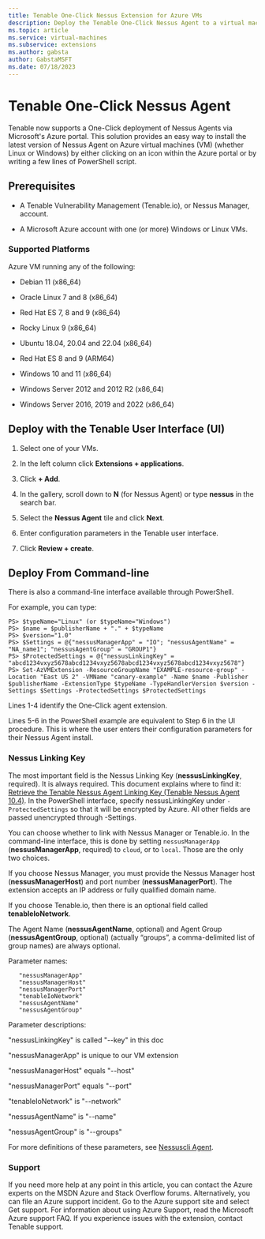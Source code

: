 ```yaml
---
title: Tenable One-Click Nessus Extension for Azure VMs  
description: Deploy the Tenable One-Click Nessus Agent to a virtual machine using the Tenable One-Click Nessus VM Extension.
ms.topic: article
ms.service: virtual-machines
ms.subservice: extensions
ms.author: gabsta
author: GabstaMSFT
ms.date: 07/18/2023
---
```

# Tenable One-Click Nessus Agent

Tenable now supports a One-Click deployment of Nessus Agents via Microsoft's Azure portal. This solution provides an easy way to install the latest version of Nessus Agent on Azure virtual machines (VM) (whether Linux or Windows) by either clicking on an icon within the Azure portal or by writing a few lines of PowerShell script. 

## Prerequisites

* A Tenable Vulnerability Management (Tenable.io), or Nessus Manager, account.

* A Microsoft Azure account with one (or more) Windows or Linux VMs.

### Supported Platforms

Azure VM running any of the following:

* Debian 11 (x86_64)

* Oracle Linux 7 and 8 (x86_64)

* Red Hat ES 7, 8 and 9 (x86_64)

* Rocky Linux 9 (x86_64)

* Ubuntu 18.04, 20.04 and 22.04 (x86_64)

* Red Hat ES 8 and 9 (ARM64)

* Windows 10 and 11 (x86_64)

* Windows Server 2012 and 2012 R2 (x86_64)

* Windows Server 2016, 2019 and 2022 (x86_64) 

## Deploy with the Tenable User Interface (UI)

1. Select one of your VMs.

2. In the left column click **Extensions + applications**.

3. Click **+ Add**.

4. In the gallery, scroll down to **N** (for Nessus Agent) or type **nessus** in the search bar.

5. Select the **Nessus Agent** tile and click **Next**.

6. Enter configuration parameters in the Tenable user interface.

7. Click **Review + create**.


## Deploy From Command-line

There is also a command-line interface available through PowerShell.

For example, you can type:

```PS> $publisherName="Tenable.NessusAgent"
PS> $typeName="Linux" (or $typeName="Windows")
PS> $name = $publisherName + "." + $typeName
PS> $version="1.0"
PS> $Settings = @{"nessusManagerApp" = "IO"; "nessusAgentName" = "NA_name1"; "nessusAgentGroup" = "GROUP1"}
PS> $ProtectedSettings = @{"nessusLinkingKey" = "abcd1234vxyz5678abcd1234vxyz5678abcd1234vxyz5678abcd1234vxyz5678"}
PS> Set-AzVMExtension -ResourceGroupName "EXAMPLE-resource-group" -Location "East US 2" -VMName "canary-example" -Name $name -Publisher $publisherName -ExtensionType $typeName -TypeHandlerVersion $version -Settings $Settings -ProtectedSettings $ProtectedSettings
```

Lines 1-4 identify the One-Click agent extension.

Lines 5-6 in the PowerShell example are equivalent to Step 6 in the UI procedure. This is where the user enters their configuration parameters for their Nessus Agent install.


### Nessus Linking Key

The most important field is the Nessus Linking Key (**nessusLinkingKey**, required). It is always required. This document explains where to find it: [Retrieve the Tenable Nessus Agent Linking Key (Tenable Nessus Agent 10.4)](https://docs.tenable.com/nessus/Content/RetrieveLinkingKey.htm). In the PowerShell interface, specify nessusLinkingKey under `-ProtectedSettings` so that it will be encrypted by Azure. All other fields are passed unencrypted through -Settings.

You can choose whether to link with Nessus Manager or Tenable.io. In the command-line interface, this is done by setting `nessusManagerApp` (**nessusManagerApp**, required) to `cloud`, or to `local`. Those are the only two choices.

If you choose Nessus Manager, you must provide the Nessus Manager host (**nessusManagerHost**) and port number (**nessusManagerPort**). The extension accepts an IP address or fully qualified domain name.

If you choose Tenable.io, then there is an optional field called **tenableIoNetwork**.

The Agent Name (**nessusAgentName**, optional) and Agent Group (**nessusAgentGroup**, optional) (actually “groups”, a comma-delimited list of group names) are always optional.

Parameter names:

```"nessusLinkingKey"
   "nessusManagerApp" 
   "nessusManagerHost"  
   "nessusManagerPort"
   "tenableIoNetwork"
   "nessusAgentName"   
   "nessusAgentGroup"  
```
Parameter descriptions:

"nessusLinkingKey" is called "--key" in this doc

"nessusManagerApp" is unique to our VM extension

"nessusManagerHost" equals "--host"

"nessusManagerPort" equals "--port"

"tenableIoNetwork" is "--network"

"nessusAgentName" is "--name"

"nessusAgentGroup" is "--groups"

For more definitions of these parameters, see [Nessuscli Agent](https://docs.tenable.com/nessus/Content/NessusCLIAgent.htm).


### Support

If you need more help at any point in this article, you can contact the Azure experts on the MSDN Azure and Stack Overflow forums. Alternatively, you can file an Azure support incident. Go to the Azure support site and select Get support. For information about using Azure Support, read the Microsoft Azure support FAQ. If you experience issues with the extension, contact Tenable support.
